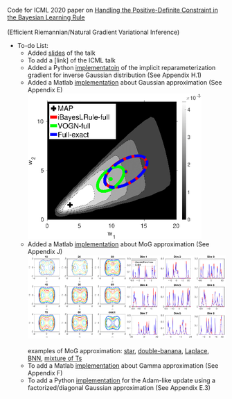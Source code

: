 Code for ICML 2020 paper on [Handling the Positive-Definite Constraint in the Bayesian Learning Rule](https://arxiv.org/abs/2002.10060)
<br />  
(Efficient Riemannian/Natural Gradient Variational Inference)
* To-do List:
  * Added [slides](https://github.com/yorkerlin/iBayesLRule/blob/master/slides.pdf) of the talk 
  * To add a [link] of the ICML talk
  * Added a Python [implementatoin](https://github.com/yorkerlin/iBayesLRule/tree/master/inverse_gauss/) of the implicit reparameterization gradient for inverse Gaussian distribution (See Appendix H.1)
  * Added a Matlab [implementation](https://github.com/yorkerlin/iBayesLRule/tree/master/gauss) about Gaussian approximation (See Appendix E) 
 ![](./plots/blr2d_full.png) 
  * Added a Matlab [implementation](https://github.com/yorkerlin/iBayesLRule/) about  MoG approximation (See Appendix J)
 ![](./plots/MOG.png) <br />  
 examples of MoG approximation:
 [star](https://github.com/yorkerlin/iBayesLRule/blob/master/MoG/star.m), [double-banana](https://github.com/yorkerlin/iBayesLRule/blob/master/MoG/doublebanana.m), [Laplace](https://github.com/yorkerlin/iBayesLRule/blob/master/MoG/laplace.m), [BNN](https://github.com/yorkerlin/iBayesLRule/blob/master/MoG/bnn.m), [mixture of Ts](https://github.com/yorkerlin/iBayesLRule/blob/master/MoG/mixT_demo20d.m)
  * To add a Matlab [implementation](https://github.com/yorkerlin/iBayesLRule/) about Gamma approximation (See Appendix F)
  * To add a Python [implementation](https://github.com/yorkerlin/iBayesLRule/) for the Adam-like update using a factorized/diagonal Gaussian approximation (See Appendix E.3)

